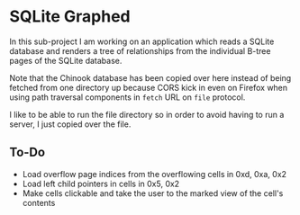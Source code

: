 # SQLite Graphed

In this sub-project I am working on an application which reads a SQLite database
and renders a tree of relationships from the individual B-tree pages of the SQLite
database.

Note that the Chinook database has been copied over here instead of being fetched
from one directory up because CORS kick in even on Firefox when using path traversal
components in `fetch` URL on `file` protocol.

I like to be able to run the file directory so in order to avoid having to run a
server, I just copied over the file.

## To-Do

- Load overflow page indices from the overflowing cells in 0xd, 0xa, 0x2
- Load left child pointers in cells in 0x5, 0x2
- Make cells clickable and take the user to the marked view of the cell's contents

